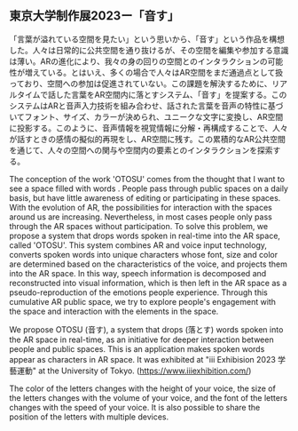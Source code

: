 ## 東京大学制作展2023ー「音す」

「言葉が溢れている空間を見たい」という思いから、「音す」という作品を構想した。人々は日常的に公共空間を通り抜けるが、その空間を編集や参加する意識は薄い。ARの進化により、我々の身の回りの空間とのインタラクションの可能性が増えている。とはいえ、多くの場合で人々はAR空間をまだ通過点として扱っており、空間への参加は促進されていない。この課題を解決するために、リアルタイムで話した言葉をAR空間内に落とすシステム、「音す」を提案する。このシステムはARと音声入力技術を組み合わせ、話された言葉を音声の特性に基づいてフォント、サイズ、カラーが決められ、ユニークな文字に変換し、AR空間に投影する。このように、音声情報を視覚情報に分解・再構成することで、人々が話すときの感情の擬似的再現をし、AR空間に残す。この累積的なAR公共空間を通じて、人々の空間への関与や空間内の要素とのインタラクションを探索する。

The conception of the work 'OTOSU' comes from the thought that I want to see a space filled with words . People pass through public spaces on a daily basis, but have little awareness of editing or participating in these spaces. With the evolution of AR, the possibilities for interaction with the spaces around us are increasing. Nevertheless, in most cases people only pass through the AR spaces without participation. To solve this problem, we propose a system that drops words spoken in real-time into the AR space, called 'OTOSU'. This system combines AR and voice input technology, converts spoken words into unique characters whose font, size and color are determined based on the characteristics of the voice, and projects them into the AR space. In this way, speech information is decomposed and reconstructed into visual information, which is then left in the AR space as a pseudo-reproduction of the emotions people experience. Through this cumulative AR public space, we try to explore people's engagement with the space and interaction with the elements in the space.


We propose OTOSU (音す), a system that drops (落とす) words spoken into the AR space in real-time, as an initiative for deeper interaction between people and public spaces. This is an application makes spoken words appear as characters in AR space. It was exhibited at "iii Exhibision 2023 学藝運動" at the University of Tokyo. (https://www.iiiexhibition.com/)

The color of the letters changes with the height of your voice, the size of the letters changes with the volume of your voice, and the font of the letters changes with the speed of your voice.
It is also possible to share the position of the letters with multiple devices.
